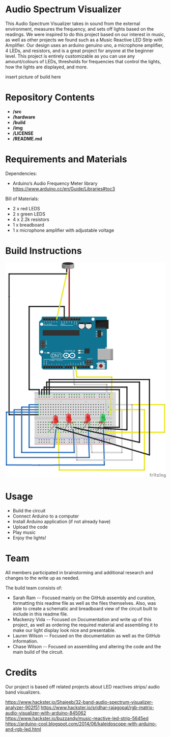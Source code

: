 # Audio Spectrum Visualizer 

This Audio Spectrum Visualizer takes in sound from the external environment, measures the frequency, and sets off lights based on the readings. We were inspired to do this project based on our interest in music, as well as other projects we found such as a Music Reactive LED Strip with Amplifier. Our design uses an arduino genuino uno, a microphone amplifier, 4 LEDs, and resistors, and is a great project for anyone at the beginner level. This project is entirely customizable as you can use any amount/colours of LEDs, thresholds for frequencies that control the lights, how the lights are displayed, and more.

insert picture of build here

# Repository Contents

* **/src**
* **/hardware**
* **/build**
* **/img**
* **/LICENSE**
* **/README.md** 

# Requirements and Materials

Dependencies:
* Arduino’s Audio Frequency Meter library https://www.arduino.cc/en/Guide/Libraries#toc3

Bill of Materials:
* 2 x red LEDS
* 2 x green LEDS
* 4 x 2.2k resistors
* 1 x breadboard
* 1 x microphone amplifier with adjustable voltage

# Build Instructions

![alt text][pic 1]

[pic 1]: https://github.com/sarahram/CS207_Project/blob/master/img/Breadboard%20view.jpg

# Usage 

* Build the circuit
* Connect Arduino to a computer
* Install Arduino application (if not already have)
* Upload the code
* Play music 
* Enjoy the lights!

# Team

All members participated in brainstorming and additional research and changes to the write up as needed.

The build team consists of:
* Sarah Ram -- Focused mainly on the GitHub assembly and curation, formatting this readme file as well as the files themselves. Also,     was able to create a schematic and breadboard view of the circuit built to include in this readme file.
* Mackenzy Vida -- Focused on Documentation and write up of this project, as well as ordering the required material and assembling it to   make our light display look nice and presentable.  
* Lauren Wilson -- Focused on the documentation as well as the GitHub information.
* Chase Wilson -- Focused on assembling and altering the code and the main build of the circuit.

# Credits

Our project is based off related projects about LED reactives strips/ audio band visualizers.

https://www.hackster.io/Shajeeb/32-band-audio-spectrum-visualizer-analyzer-902f51
https://www.hackster.io/sridhar-rajagopal/rgb-matrix-audio-visualizer-with-arduino-845062
https://www.hackster.io/buzzandy/music-reactive-led-strip-5645ed
https://arduino-cool.blogspot.com/2014/06/kaleidoscope-with-arduino-and-rgb-led.html

